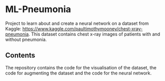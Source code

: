 # ML-Pneumonia
 
Project to learn about and create a neural network on a dataset from 
Kaggle: https://www.kaggle.com/paultimothymooney/chest-xray-pneumonia. This dataset contains 
chest x-ray images of patients with and without pneumonia.

## Contents
The repository contains the code for the visualisation of the dataset, the code for augmenting the dataset
and the code for the neural network.
